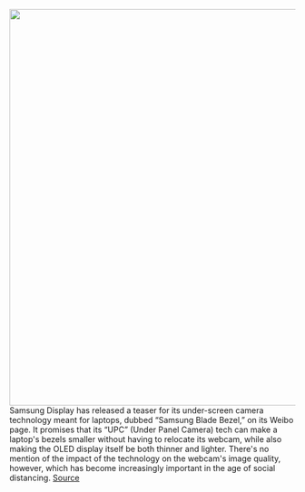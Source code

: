 <img src='https://cdn.vox-cdn.com/thumbor/JZasaBaDKEEtnR_F-iwcMQ_hS6g=/0x0:1920x1080/1200x800/filters:focal(807x387:1113x693)/cdn.vox-cdn.com/uploads/chorus_image/image/68666097/msedge_rwEweZw7ip.0.png' width='700px' /><br/>
Samsung Display has released a teaser for its under-screen camera technology meant for laptops, dubbed “Samsung Blade Bezel,” on its Weibo page. It promises that its “UPC” (Under Panel Camera) tech can make a laptop's bezels smaller without having to relocate its webcam, while also making the OLED display itself be both thinner and lighter. There's no mention of the impact of the technology on the webcam's image quality, however, which has become increasingly important in the age of social distancing.
<a href='https://www.theverge.com/2021/1/14/22230521/samsung-display-under-panel-camera-laptop-webcam-oled-bezels'> Source <a/>
